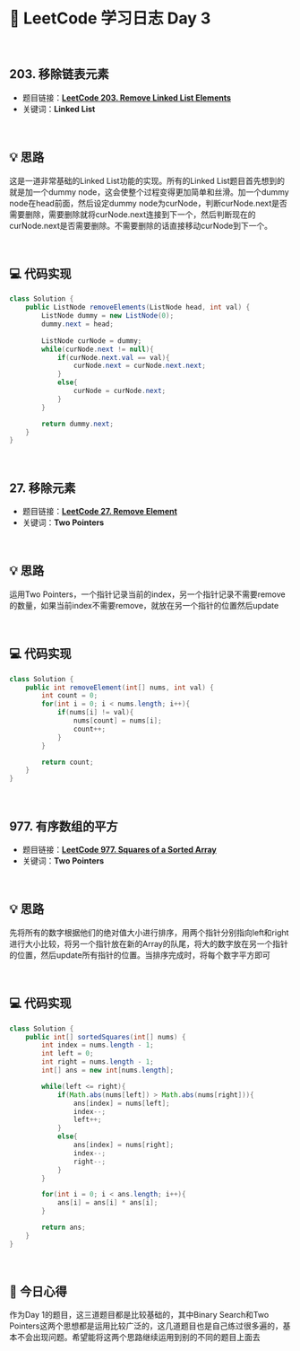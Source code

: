 # 📝 LeetCode 学习日志 Day 3

<br>

## 203. 移除链表元素
- 题目链接：[**LeetCode 203. Remove Linked List Elements**](https://leetcode.com/problems/remove-linked-list-elements/)
- 关键词：**Linked List**  

<br>

## 💡 思路
这是一道非常基础的Linked List功能的实现。所有的Linked List题目首先想到的就是加一个dummy node，这会使整个过程变得更加简单和丝滑。加一个dummy node在head前面，然后设定dummy node为curNode，判断curNode.next是否需要删除，需要删除就将curNode.next连接到下一个，然后判断现在的curNode.next是否需要删除。不需要删除的话直接移动curNode到下一个。  

<br>

## 💻 代码实现
```java
class Solution {
    public ListNode removeElements(ListNode head, int val) {
        ListNode dummy = new ListNode(0);
        dummy.next = head;
        
        ListNode curNode = dummy;
        while(curNode.next != null){
            if(curNode.next.val == val){
                curNode.next = curNode.next.next;
            }
            else{
                curNode = curNode.next;
            }
        }

        return dummy.next;
    }
}
```

<br>

##  27. 移除元素
- 题目链接：[**LeetCode 27. Remove Element**](https://leetcode.com/problems/remove-element/)
- 关键词：**Two Pointers**

<br>

## 💡 思路
运用Two Pointers，一个指针记录当前的index，另一个指针记录不需要remove的数量，如果当前index不需要remove，就放在另一个指针的位置然后update  

<br>

## 💻 代码实现
```java
class Solution {
    public int removeElement(int[] nums, int val) {
        int count = 0;
        for(int i = 0; i < nums.length; i++){
            if(nums[i] != val){
                nums[count] = nums[i];
                count++;
            }
        }

        return count;
    }
}
```

<br>

##  977. 有序数组的平方
- 题目链接：[**LeetCode 977. Squares of a Sorted Array**](https://leetcode.com/problems/squares-of-a-sorted-array/)
- 关键词：**Two Pointers**

<br>

## 💡 思路  
先将所有的数字根据他们的绝对值大小进行排序，用两个指针分别指向left和right进行大小比较，将另一个指针放在新的Array的队尾，将大的数字放在另一个指针的位置，然后update所有指针的位置。当排序完成时，将每个数字平方即可

<br>

## 💻 代码实现
```java
class Solution {
    public int[] sortedSquares(int[] nums) {
        int index = nums.length - 1;
        int left = 0;
        int right = nums.length - 1;
        int[] ans = new int[nums.length];

        while(left <= right){
            if(Math.abs(nums[left]) > Math.abs(nums[right])){
                ans[index] = nums[left];
                index--;
                left++;
            }
            else{
                ans[index] = nums[right];
                index--;
                right--;
            }
        }

        for(int i = 0; i < ans.length; i++){
            ans[i] = ans[i] * ans[i];
        }

        return ans;
    }
}
```

<br>

## 📝 今日心得
作为Day 1的题目，这三道题目都是比较基础的，其中Binary Search和Two Pointers这两个思想都是运用比较广泛的，这几道题目也是自己练过很多遍的，基本不会出现问题。希望能将这两个思路继续运用到别的不同的题目上面去
